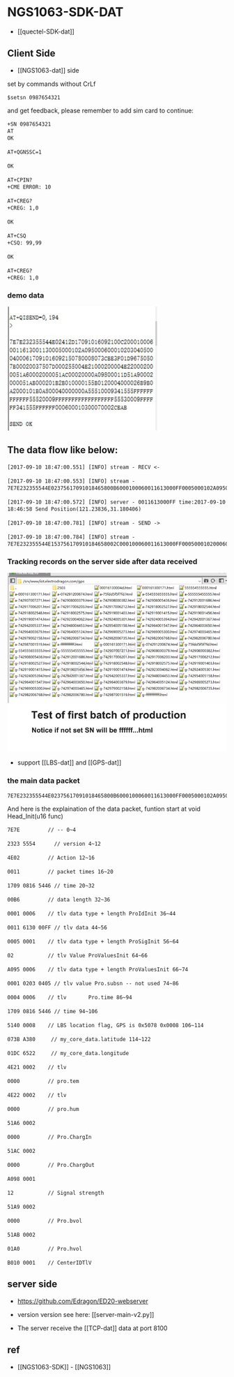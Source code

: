 # NGS1063-SDK-DAT

- [[quectel-SDK-dat]]


## Client Side 

- [[NGS1063-dat]] side 

set by commands without CrLf 

    $setsn 0987654321

and get feedback, please remember to add sim card to continue: 

    +SN 0987654321
    AT
    OK

    AT+QGNSSC=1

    OK

    AT+CPIN?
    +CME ERROR: 10

    AT+CREG?
    +CREG: 1,0

    OK

    AT+CSQ
    +CSQ: 99,99

    OK

    AT+CREG?
    +CREG: 1,0

### demo data 

![](2025-03-24-18-23-53.png)

## The data flow like below: 

    [2017-09-10 18:47:00.551] [INFO] stream - RECV <- 
    
    [2017-09-10 18:47:00.553] [INFO] stream - 7E7E232355544E02375617091018465800B6000100060011613000FF0005000102A095000600010203040500040006170910184658514000080739F35801DBC6764E21000200004E220002000051A60002000051AC00020000A09800011351A90002000051AB0002016BB010000115B012000400018229B0A2000101B0A800040000000A55510009FFFFFFFFFFFFFFFFFF55520009FFFFFFFFFFFFFFFFFF55530009000000FFFFFFFFFFFF000600010300070002F144
    
    [2017-09-10 18:47:00.572] [INFO] server - 0011613000FF time:2017-09-10 18:46:58 Send Position(121.23836,31.180406)
    
    [2017-09-10 18:47:00.781] [INFO] stream - SEND ->
    
    [2017-09-10 18:47:00.784] [INFO] stream - 7E7E232355544E153756170910184658002C000100060011613000FF00050001020006000104000700029E3

### Tracking records on the server side after data received 

![](2023-12-11-19-02-32.png)

- support [[LBS-dat]] and [[GPS-dat]]



### the main data packet

    7E7E232355544E02375617091018465800B6000100060011613000FF0005000102A095000600010203040500040006170910184658514000080739F35801DBC6764E21000200004E220002000051A60002000051AC00020000A09800011351A90002000051AB0002016BB010000115B012000400018229B0A2000101B0A800040000000A55510009FFFFFFFFFFFFFFFFFF55520009FFFFFFFFFFFFFFFFFF55530009000000FFFFFFFFFFFF000600010300070002F144


And here is the explaination of the data packet, funtion start at void Head_Init(u16 func)

    7E7E         // -- 0~4 

    2323 5554      // version 4~12

    4E02         // Action 12~16

    0011         // packet times 16~20

    1709 0816 5446 // time 20~32

    00B6         // data length 32~36 

    0001 0006    // tlv data type + length ProIdInit 36~44

    0011 6130 00FF // tlv data 44~56

    0005 0001    // tlv data type + length ProSigInit 56~64

    02           // tlv Value ProValuesInit 64~66

    A095 0006    // tlv data type + length ProValuesInit 66~74

    0001 0203 0405 // tlv value Pro.subsn -- not used 74~86

    0004 0006    // tlv       Pro.time 86~94

    1709 0816 5446 // time 94~106

    5140 0008    // LBS location flag, GPS is 0x5078 0x0008 106~114

    073B A380     // my_core_data.latitude 114~122

    01DC 6522     // my_core_data.longitude

    4E21 0002    // tlv

    0000         // pro.tem

    4E22 0002    // tlv

    0000         // pro.hum

    51A6 0002 

    0000         // Pro.ChargIn

    51AC 0002 

    0000         // Pro.ChargOut

    A098 0001

    12           // Signal strength

    51A9 0002

    0000         // Pro.bvol

    51AB 0002

    01A0         // Pro.hvol  

    B010 0001    // CenterIDTlV




## server side 

- https://github.com/Edragon/ED20-webserver
- version version see here: [[server-main-v2.py]]

- The server receive the [[TCP-dat]] data at port 8100





## ref 

- [[NGS1063-SDK]] - [[NGS1063]]